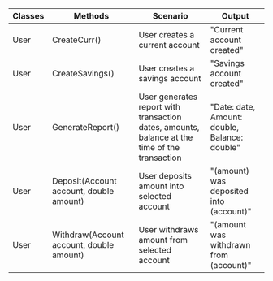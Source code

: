 | Classes | Methods                                  | Scenario                                                                                      | Output                                        |
|---------|------------------------------------------|-----------------------------------------------------------------------------------------------|-----------------------------------------------|
| User    | CreateCurr()                             | User creates a current account                                                                | "Current account created"                     |
| User    | CreateSavings()                          | User creates a savings account                                                                | "Savings account created"                     |
| User    | GenerateReport()                         | User generates report with transaction dates, amounts, balance at the time of the transaction | "Date: date, Amount: double, Balance: double" |
| User    | Deposit(Account account, double amount)  | User deposits amount into selected account                                                    | "(amount) was deposited into  (account)"      |
| User    | Withdraw(Account account, double amount) | User withdraws amount from selected account                                                   | "(amount was withdrawn from  (account)"      |